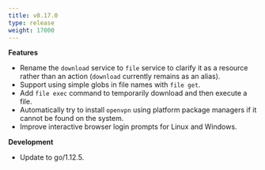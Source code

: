 ```yaml
---
title: v0.17.0
type: release
weight: 17000
---
```


**Features**

 * Rename the `download` service to `file` service to clarify it as a resource rather than an action (`download` currently remains as an alias).
 * Support using simple globs in file names with `file get`.
 * Add `file exec` command to temporarily download and then execute a file.
 * Automatically try to install `openvpn` using platform package managers if it cannot be found on the system.
 * Improve interactive browser login prompts for Linux and Windows.

**Development**

 * Update to go/1.12.5.
